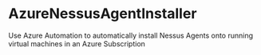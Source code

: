 # AzureNessusAgentInstaller
Use Azure Automation to automatically install Nessus Agents onto running virtual machines in an Azure Subscription

